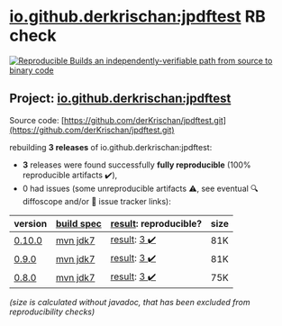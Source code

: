 [io.github.derkrischan:jpdftest](https://central.sonatype.com/artifact/io.github.derkrischan/jpdftest/versions) RB check
=======

[![Reproducible Builds](https://reproducible-builds.org/images/logos/rb.svg) an independently-verifiable path from source to binary code](https://reproducible-builds.org/)

## Project: [io.github.derkrischan:jpdftest](https://central.sonatype.com/artifact/io.github.derkrischan/jpdftest/versions)

Source code: [https://github.com/derKrischan/jpdftest.git](https://github.com/derKrischan/jpdftest.git)

rebuilding **3 releases** of io.github.derkrischan:jpdftest:
- **3** releases were found successfully **fully reproducible** (100% reproducible artifacts :heavy_check_mark:),
- 0 had issues (some unreproducible artifacts :warning:, see eventual :mag: diffoscope and/or :memo: issue tracker links):

| version | [build spec](/BUILDSPEC.md) | [result](https://reproducible-builds.org/docs/jvm/): reproducible? | size |
| -- | --------- | ------ | -- |
| [0.10.0](https://central.sonatype.com/artifact/io.github.derkrischan/jpdftest/0.10.0/pom) | [mvn jdk7](jpdftest-0.10.0.buildspec) | [result](jpdftest-0.10.0.buildinfo): [3 :heavy_check_mark: ](jpdftest-0.10.0.buildcompare) | 81K |
| [0.9.0](https://central.sonatype.com/artifact/io.github.derkrischan/jpdftest/0.9.0/pom) | [mvn jdk7](jpdftest-0.9.0.buildspec) | [result](jpdftest-0.9.0.buildinfo): [3 :heavy_check_mark: ](jpdftest-0.9.0.buildcompare) | 81K |
| [0.8.0](https://central.sonatype.com/artifact/io.github.derkrischan/jpdftest/0.8.0/pom) | [mvn jdk7](jpdftest-0.8.0.buildspec) | [result](jpdftest-0.8.0.buildinfo): [3 :heavy_check_mark: ](jpdftest-0.8.0.buildcompare) | 75K |

<i>(size is calculated without javadoc, that has been excluded from reproducibility checks)</i>
